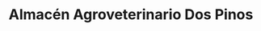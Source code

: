 ---
title: "Almacén Agroveterinario Dos Pinos"
url: /liberia/almacen-agroveterinario-dos-pinos/
shop: Landwirtschaftlich
---